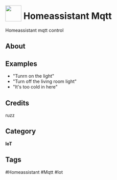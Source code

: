 # <img src="https://raw.githack.com/FortAwesome/Font-Awesome/master/svgs/solid/robot.svg" card_color="#40DBB0" width="50" height="50" style="vertical-align:bottom"/> Homeassistant Mqtt
Homeassistant mqtt control

## About


## Examples
* "Tunrn on the light"
* "Turn off the living room light"
* "It's too cold in here"

## Credits
ruzz

## Category
**IoT**

## Tags
#Homeassistant
#Mqtt
#Iot

